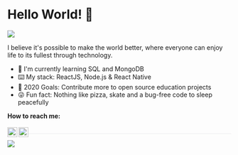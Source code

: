 # Hello World! 👋 
![](https://komarev.com/ghpvc/?username=FelipeFeitosaDev&color=dc143c)
<p>I believe it's possible to make the world better, where everyone can enjoy life to its fullest through technology.</p>
<ul>
<li>📖 I'm currently learning SQL and MongoDB</li>
<li>⌨️ My stack: ReactJS, Node.js & React Native</li>
<li>💪 2020 Goals: Contribute more to open source education projects</li>
<li>😜 Fun fact: Nothing like pizza, skate and a bug-free code to sleep peacefully</li>
</ul>

<b>How to reach me:</b><br><br>
<a target="_blank" href="https://www.linkedin.com/in/ffdev/">
<img align="left" width="22px" src="https://cdn.jsdelivr.net/npm/simple-icons@3.0.1/icons/linkedin.svg" style="max-width:100%;">
</a>
<a target="_blank" href="https://www.instagram.com/felipefdev/">
<img align="left" width="22px" src="https://image.flaticon.com/icons/svg/1384/1384089.svg" style="max-width:100%;">
</a>
<h1 style="border-bottom: 1px solid #eaecef;margin: 2px 0;"></h1>
<p align="left">
<!--<img align="center" src="https://github-readme-stats.vercel.app/api/top-langs/?username=FelipeFeitosaDev&layout=compact&theme=cobalt" />-->
<img align="center" src="https://github-readme-stats.vercel.app/api?username=FelipeFeitosaDev&show_icons=true&count_private=true&show_icons=true&theme=graywhite" />
</p>
